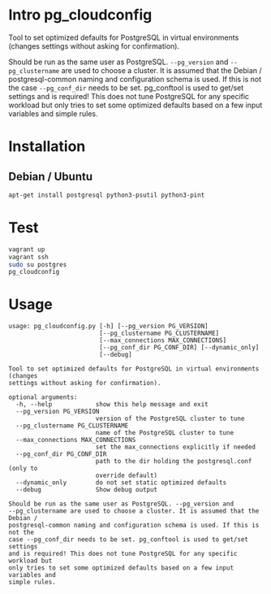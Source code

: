 # Intro pg_cloudconfig
Tool to set optimized defaults for PostgreSQL in virtual environments (changes settings without asking for confirmation).


Should be run as the same user as PostgreSQL.
`--pg_version` and `--pg_clustername` are used to choose a cluster.
It is assumed that the Debian / postgresql-common naming and
configuration schema is used.
If this is not the case `--pg_conf_dir` needs to be set.
pg_conftool is used to get/set settings and is required!
This does not tune PostgreSQL for any specific workload but only
tries to set some optimized defaults based on a few input variables
and simple rules.

# Installation
## Debian / Ubuntu
```bash
apt-get install postgresql python3-psutil python3-pint
```

# Test
```bash
vagrant up
vagrant ssh
sudo su postgres
pg_cloudconfig
```

# Usage
```
usage: pg_cloudconfig.py [-h] [--pg_version PG_VERSION]
                         [--pg_clustername PG_CLUSTERNAME]
                         [--max_connections MAX_CONNECTIONS]
                         [--pg_conf_dir PG_CONF_DIR] [--dynamic_only]
                         [--debug]

Tool to set optimized defaults for PostgreSQL in virtual environments (changes
settings without asking for confirmation).

optional arguments:
  -h, --help            show this help message and exit
  --pg_version PG_VERSION
                        version of the PostgreSQL cluster to tune
  --pg_clustername PG_CLUSTERNAME
                        name of the PostgreSQL cluster to tune
  --max_connections MAX_CONNECTIONS
                        set the max_connections explicitly if needed
  --pg_conf_dir PG_CONF_DIR
                        path to the dir holding the postgresql.conf (only to
                        override default)
  --dynamic_only        do not set static optimized defaults
  --debug               Show debug output

Should be run as the same user as PostgreSQL. --pg_version and
--pg_clustername are used to choose a cluster. It is assumed that the Debian /
postgresql-common naming and configuration schema is used. If this is not the
case --pg_conf_dir needs to be set. pg_conftool is used to get/set settings
and is required! This does not tune PostgreSQL for any specific workload but
only tries to set some optimized defaults based on a few input variables and
simple rules.
```